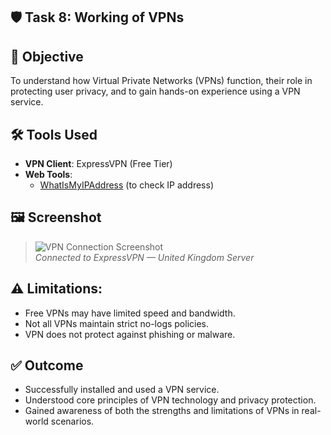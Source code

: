 ## 🛡️ Task 8: Working of VPNs

## 🎯 Objective
To understand how Virtual Private Networks (VPNs) function, their role in protecting user privacy, and to gain hands-on experience using a VPN service.


## 🛠️ Tools Used
- **VPN Client**: ExpressVPN (Free Tier)
- **Web Tools**:
  - [WhatIsMyIPAddress](https://www.whatismyipaddress.com) (to check IP address)


## 🖼️ Screenshot
> ![VPN Connection Screenshot](vpn_connection_screenshot.png)  
*Connected to ExpressVPN — United Kingdom Server*


## ⚠️ Limitations:
- Free VPNs may have limited speed and bandwidth.
- Not all VPNs maintain strict no-logs policies.
- VPN does not protect against phishing or malware.


## ✅ Outcome

- Successfully installed and used a VPN service.
- Understood core principles of VPN technology and privacy protection.
- Gained awareness of both the strengths and limitations of VPNs in real-world scenarios.

